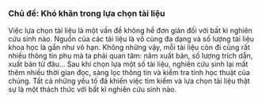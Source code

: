 ### Chủ đề: Khó khăn trong lựa chọn tài liệu



Việc lựa chọn tài liệu là một vấn đề không hề đơn giản đối với bất kì nghiên cứu sinh nào. Nguồn của các tài liệu là vô cùng đa dạng và số lượng tài liệu khoa học là gần như vô hạn.  Không những vậy, mỗi tài liệu còn đi cùng rất nhiều thông tin phụ mà ta phải quan tâm: năm xuất bản, số lượng trích dẫn, xuất bản từ đâu… Sau khi chọn lựa một số tài liệu, nghiên cứu sinh lại mất thêm nhiều thời gian đọc, sàng lọc thông tin và kiểm tra tính học thuật của chúng. Tất cả những yếu tố đã khiến việc tìm kiếm và lựa chọn tài liệu thật sự là một thách thức với bất kì nghiên cứu sinh nào. 
